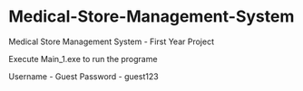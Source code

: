 # Medical-Store-Management-System

Medical Store Management System - First Year Project

Execute Main_1.exe to run the programe

Username - Guest
Password - guest123


